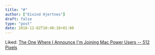 ```yaml
---
title: "#"
author: ["Eivind Hjertnes"]
draft: false
type: "post"
date: 2018-12-02T10:40:18+01:00
---
```


Liked: [The One Where I
Announce I'm Joining Mac Power Users -- 512 Pixels](https://512pixels.net/2018/11/joining-mpu/)
